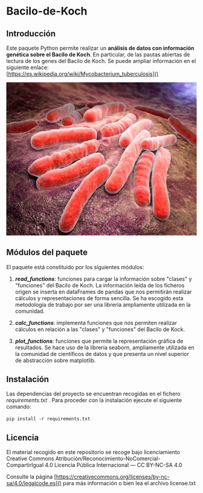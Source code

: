 # Bacilo-de-Koch

## Introducción
Este paquete Python permite realizar un **análisis de datos con información genética sobre el Bacilo de Koch**.
En particular, de las pautas abiertas de lectura de los genes del Bacilo de Koch. Se puede ampliar información en el 
siguiente enlace: [https://es.wikipedia.org/wiki/Mycobacterium_tuberculosis]()

![Bacilo de Koch](data/bacilo_pic.jpg)

## Módulos del paquete
El paquete está constituido por los
siguientes módulos:

1. **_read_functions_**: funciones para cargar la información sobre "clases" y "funciones" del
   Bacilo de Koch. La información  leída de los ficheros origen se inserta en dataFrames de pandas
   que nos permitirán realizar cálculos y representaciones de forma sencilla. Se ha escogido esta
   metodología de trabajo por ser una librería ampliamente utilizada en la comunidad.

2. **_calc_functions_**: implementa funciones que nos permiten realizar cálculos en relación a las
   "clases" y "funciones" del Bacilo de Kock.

3. **_plot_functions_**: funciones que permite la representación gráfica de resultados. Se hace uso
    de la librería seaborn, ampliamente utilizada en la comunidad de científicos de datos y que
   presenta un nivel superior de abstracción sobre matplotlib.
   
## Instalación
Las dependencias del proyecto se encuentran recogidas en el fichero _requirements.txt_ . Para proceder
con la instalación ejecute el siguiente comando:

`pip install -r requirements.txt`

## Licencia
El material recogido en este repositorio se recoge bajo licenciamiento 
Creative Commons Atribución/Reconocimiento-NoComercial-CompartirIgual 4.0 Licencia Pública Internacional — CC BY-NC-SA 4.0

Consulte la página [https://creativecommons.org/licenses/by-nc-sa/4.0/legalcode.es]() para más información
o bien lea el archivo license.txt 



